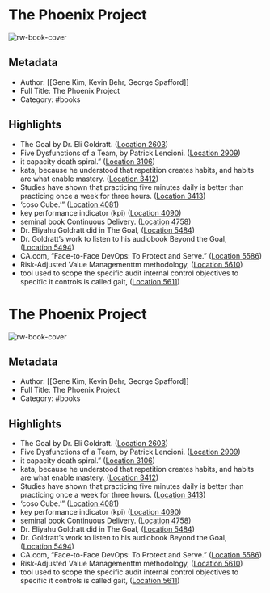 # The Phoenix Project

![rw-book-cover](https://images-na.ssl-images-amazon.com/images/I/51zDZ1s4hCL._SL200_.jpg)

## Metadata
- Author: [[Gene Kim, Kevin Behr, George Spafford]]
- Full Title: The Phoenix Project
- Category: #books

## Highlights
- The Goal by Dr. Eli Goldratt. ([Location 2603](https://readwise.io/to_kindle?action=open&asin=B078Y98RG8&location=2603))
- Five Dysfunctions of a Team, by Patrick Lencioni. ([Location 2909](https://readwise.io/to_kindle?action=open&asin=B078Y98RG8&location=2909))
- it capacity death spiral.” ([Location 3106](https://readwise.io/to_kindle?action=open&asin=B078Y98RG8&location=3106))
- kata, because he understood that repetition creates habits, and habits are what enable mastery. ([Location 3412](https://readwise.io/to_kindle?action=open&asin=B078Y98RG8&location=3412))
- Studies have shown that practicing five minutes daily is better than practicing once a week for three hours. ([Location 3413](https://readwise.io/to_kindle?action=open&asin=B078Y98RG8&location=3413))
- ‘coso Cube.’” ([Location 4081](https://readwise.io/to_kindle?action=open&asin=B078Y98RG8&location=4081))
- key performance indicator (kpi) ([Location 4090](https://readwise.io/to_kindle?action=open&asin=B078Y98RG8&location=4090))
- seminal book Continuous Delivery. ([Location 4758](https://readwise.io/to_kindle?action=open&asin=B078Y98RG8&location=4758))
- Dr. Eliyahu Goldratt did in The Goal, ([Location 5484](https://readwise.io/to_kindle?action=open&asin=B078Y98RG8&location=5484))
- Dr. Goldratt’s work to listen to his audiobook Beyond the Goal, ([Location 5494](https://readwise.io/to_kindle?action=open&asin=B078Y98RG8&location=5494))
- CA.com, “Face-to-Face DevOps: To Protect and Serve.” ([Location 5586](https://readwise.io/to_kindle?action=open&asin=B078Y98RG8&location=5586))
- Risk-Adjusted Value Managementtm methodology, ([Location 5610](https://readwise.io/to_kindle?action=open&asin=B078Y98RG8&location=5610))
- tool used to scope the specific audit internal control objectives to specific it controls is called gait, ([Location 5611](https://readwise.io/to_kindle?action=open&asin=B078Y98RG8&location=5611))
# The Phoenix Project

![rw-book-cover](https://images-na.ssl-images-amazon.com/images/I/51zDZ1s4hCL._SL200_.jpg)

## Metadata
- Author: [[Gene Kim, Kevin Behr, George Spafford]]
- Full Title: The Phoenix Project
- Category: #books

## Highlights
- The Goal by Dr. Eli Goldratt. ([Location 2603](https://readwise.io/to_kindle?action=open&asin=B078Y98RG8&location=2603))
- Five Dysfunctions of a Team, by Patrick Lencioni. ([Location 2909](https://readwise.io/to_kindle?action=open&asin=B078Y98RG8&location=2909))
- it capacity death spiral.” ([Location 3106](https://readwise.io/to_kindle?action=open&asin=B078Y98RG8&location=3106))
- kata, because he understood that repetition creates habits, and habits are what enable mastery. ([Location 3412](https://readwise.io/to_kindle?action=open&asin=B078Y98RG8&location=3412))
- Studies have shown that practicing five minutes daily is better than practicing once a week for three hours. ([Location 3413](https://readwise.io/to_kindle?action=open&asin=B078Y98RG8&location=3413))
- ‘coso Cube.’” ([Location 4081](https://readwise.io/to_kindle?action=open&asin=B078Y98RG8&location=4081))
- key performance indicator (kpi) ([Location 4090](https://readwise.io/to_kindle?action=open&asin=B078Y98RG8&location=4090))
- seminal book Continuous Delivery. ([Location 4758](https://readwise.io/to_kindle?action=open&asin=B078Y98RG8&location=4758))
- Dr. Eliyahu Goldratt did in The Goal, ([Location 5484](https://readwise.io/to_kindle?action=open&asin=B078Y98RG8&location=5484))
- Dr. Goldratt’s work to listen to his audiobook Beyond the Goal, ([Location 5494](https://readwise.io/to_kindle?action=open&asin=B078Y98RG8&location=5494))
- CA.com, “Face-to-Face DevOps: To Protect and Serve.” ([Location 5586](https://readwise.io/to_kindle?action=open&asin=B078Y98RG8&location=5586))
- Risk-Adjusted Value Managementtm methodology, ([Location 5610](https://readwise.io/to_kindle?action=open&asin=B078Y98RG8&location=5610))
- tool used to scope the specific audit internal control objectives to specific it controls is called gait, ([Location 5611](https://readwise.io/to_kindle?action=open&asin=B078Y98RG8&location=5611))
